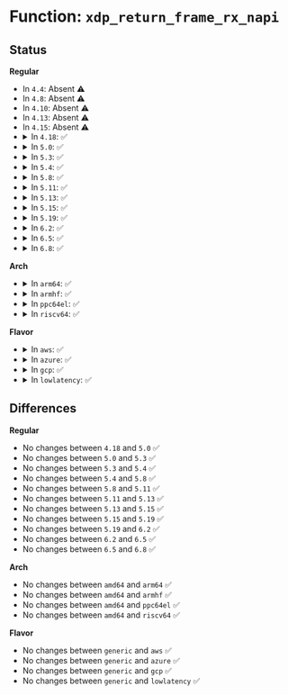 # Function: <code>xdp_return_frame_rx_napi</code>

## Status
<b>Regular</b>
<ul>
<li>
In <code>4.4</code>: Absent ⚠️
</li>
<li>
In <code>4.8</code>: Absent ⚠️
</li>
<li>
In <code>4.10</code>: Absent ⚠️
</li>
<li>
In <code>4.13</code>: Absent ⚠️
</li>
<li>
In <code>4.15</code>: Absent ⚠️
</li>
<li>
<details>
<summary>In <code>4.18</code>: ✅</summary>

```c
void xdp_return_frame_rx_napi(struct xdp_frame *xdpf);
```

**Collision:** Unique Global

**Inline:** No

**Transformation:** False

**Instances:**

```
In net/core/xdp.c (ffffffff818babc0)
Location: net/core/xdp.c:355
Inline: False
Direct callers:
  - kernel/bpf/devmap.c:bq_xmit_all
  - kernel/bpf/cpumap.c:bq_flush_to_queue
  - drivers/net/tun.c:tun_xdp_xmit
```
**Symbols:**

```
ffffffff818babc0-ffffffff818babde: xdp_return_frame_rx_napi (STB_GLOBAL)
```
</details>
</li>
<li>
<details>
<summary>In <code>5.0</code>: ✅</summary>

```c
void xdp_return_frame_rx_napi(struct xdp_frame *xdpf);
```

**Collision:** Unique Global

**Inline:** No

**Transformation:** False

**Instances:**

```
In net/core/xdp.c (ffffffff818e1b30)
Location: net/core/xdp.c:370
Inline: False
Direct callers:
  - kernel/bpf/devmap.c:bq_xmit_all
  - kernel/bpf/cpumap.c:bq_flush_to_queue
  - drivers/net/tun.c:tun_xdp_xmit
```
**Symbols:**

```
ffffffff818e1b30-ffffffff818e1b4e: xdp_return_frame_rx_napi (STB_GLOBAL)
```
</details>
</li>
<li>
<details>
<summary>In <code>5.3</code>: ✅</summary>

```c
void xdp_return_frame_rx_napi(struct xdp_frame *xdpf);
```

**Collision:** Unique Global

**Inline:** No

**Transformation:** False

**Instances:**

```
In net/core/xdp.c (ffffffff819305b0)
Location: net/core/xdp.c:442
Inline: False
Direct callers:
  - kernel/bpf/devmap.c:bq_xmit_all
  - kernel/bpf/cpumap.c:bq_flush_to_queue
```
**Symbols:**

```
ffffffff819305b0-ffffffff819305ce: xdp_return_frame_rx_napi (STB_GLOBAL)
```
</details>
</li>
<li>
<details>
<summary>In <code>5.4</code>: ✅</summary>

```c
void xdp_return_frame_rx_napi(struct xdp_frame *xdpf);
```

**Collision:** Unique Global

**Inline:** No

**Transformation:** False

**Instances:**

```
In net/core/xdp.c (ffffffff81962710)
Location: net/core/xdp.c:409
Inline: False
Direct callers:
  - kernel/bpf/devmap.c:bq_xmit_all
  - kernel/bpf/cpumap.c:bq_flush_to_queue
```
**Symbols:**

```
ffffffff81962710-ffffffff8196272e: xdp_return_frame_rx_napi (STB_GLOBAL)
```
</details>
</li>
<li>
<details>
<summary>In <code>5.8</code>: ✅</summary>

```c
void xdp_return_frame_rx_napi(struct xdp_frame *xdpf);
```

**Collision:** Unique Global

**Inline:** No

**Transformation:** False

**Instances:**

```
In net/core/xdp.c (ffffffff81a35f00)
Location: net/core/xdp.c:377
Inline: False
```
**Symbols:**

```
ffffffff81a35f00-ffffffff81a35f1c: xdp_return_frame_rx_napi (STB_GLOBAL)
```
</details>
</li>
<li>
<details>
<summary>In <code>5.11</code>: ✅</summary>

```c
void xdp_return_frame_rx_napi(struct xdp_frame *xdpf);
```

**Collision:** Unique Global

**Inline:** No

**Transformation:** False

**Instances:**

```
In net/core/xdp.c (ffffffff81a37de0)
Location: net/core/xdp.c:381
Inline: False
Direct callers:
  - kernel/bpf/devmap.c:bq_xmit_all
  - kernel/bpf/cpumap.c:bq_flush_to_queue
  - drivers/net/xen-netfront.c:xennet_xdp_xmit
```
**Symbols:**

```
ffffffff81a37de0-ffffffff81a37dfe: xdp_return_frame_rx_napi (STB_GLOBAL)
```
</details>
</li>
<li>
<details>
<summary>In <code>5.13</code>: ✅</summary>

```c
void xdp_return_frame_rx_napi(struct xdp_frame *xdpf);
```

**Collision:** Unique Global

**Inline:** No

**Transformation:** False

**Instances:**

```
In net/core/xdp.c (ffffffff81a1ef80)
Location: net/core/xdp.c:382
Inline: False
Direct callers:
  - kernel/bpf/devmap.c:bq_xmit_all
  - kernel/bpf/cpumap.c:bq_flush_to_queue
  - drivers/net/tun.c:tun_xdp_act
```
**Symbols:**

```
ffffffff81a1ef80-ffffffff81a1ef9e: xdp_return_frame_rx_napi (STB_GLOBAL)
```
</details>
</li>
<li>
<details>
<summary>In <code>5.15</code>: ✅</summary>

```c
void xdp_return_frame_rx_napi(struct xdp_frame *xdpf);
```

**Collision:** Unique Global

**Inline:** No

**Transformation:** False

**Instances:**

```
In net/core/xdp.c (ffffffff81ad3020)
Location: net/core/xdp.c:383
Inline: False
Direct callers:
  - kernel/bpf/devmap.c:dev_map_enqueue_multi
  - kernel/bpf/devmap.c:bq_xmit_all
  - kernel/bpf/devmap.c:dev_map_bpf_prog_run
  - kernel/bpf/cpumap.c:bq_flush_to_queue
  - drivers/net/tun.c:tun_xdp_act
```
**Symbols:**

```
ffffffff81ad3020-ffffffff81ad303e: xdp_return_frame_rx_napi (STB_GLOBAL)
```
</details>
</li>
<li>
<details>
<summary>In <code>5.19</code>: ✅</summary>

```c
void xdp_return_frame_rx_napi(struct xdp_frame *xdpf);
```

**Collision:** Unique Global

**Inline:** No

**Transformation:** False

**Instances:**

```
In net/core/xdp.c (ffffffff81c51ef0)
Location: net/core/xdp.c:429
Inline: False
Direct callers:
  - kernel/bpf/devmap.c:dev_map_enqueue_multi
  - kernel/bpf/devmap.c:bq_xmit_all
  - kernel/bpf/devmap.c:dev_map_bpf_prog_run
  - kernel/bpf/cpumap.c:bq_flush_to_queue
  - drivers/net/tun.c:tun_xdp_act
```
**Symbols:**

```
ffffffff81c51ef0-ffffffff81c51fa0: xdp_return_frame_rx_napi (STB_GLOBAL)
```
</details>
</li>
<li>
<details>
<summary>In <code>6.2</code>: ✅</summary>

```c
void xdp_return_frame_rx_napi(struct xdp_frame *xdpf);
```

**Collision:** Unique Global

**Inline:** No

**Transformation:** False

**Instances:**

```
In net/core/xdp.c (ffffffff81e07160)
Location: net/core/xdp.c:427
Inline: False
Direct callers:
  - kernel/bpf/devmap.c:dev_map_enqueue_multi
  - kernel/bpf/devmap.c:bq_xmit_all
  - kernel/bpf/devmap.c:dev_map_bpf_prog_run
  - kernel/bpf/cpumap.c:bq_flush_to_queue
  - drivers/net/tun.c:tun_xdp_act
```
**Symbols:**

```
ffffffff81e07160-ffffffff81e0720c: xdp_return_frame_rx_napi (STB_GLOBAL)
```
</details>
</li>
<li>
<details>
<summary>In <code>6.5</code>: ✅</summary>

```c
void xdp_return_frame_rx_napi(struct xdp_frame *xdpf);
```

**Collision:** Unique Global

**Inline:** No

**Transformation:** False

**Instances:**

```
In net/core/xdp.c (ffffffff81e79930)
Location: net/core/xdp.c:429
Inline: False
Direct callers:
  - kernel/bpf/devmap.c:dev_map_enqueue_multi
  - kernel/bpf/devmap.c:bq_xmit_all
  - kernel/bpf/devmap.c:dev_map_bpf_prog_run
  - kernel/bpf/cpumap.c:bq_flush_to_queue
  - drivers/net/tun.c:tun_xdp_act
  - drivers/net/virtio_net.c:virtnet_xdp_handler
```
**Symbols:**

```
ffffffff81e79930-ffffffff81e799f7: xdp_return_frame_rx_napi (STB_GLOBAL)
```
</details>
</li>
<li>
<details>
<summary>In <code>6.8</code>: ✅</summary>

```c
void xdp_return_frame_rx_napi(struct xdp_frame *xdpf);
```

**Collision:** Unique Global

**Inline:** No

**Transformation:** False

**Instances:**

```
In net/core/xdp.c (ffffffff81f39a50)
Location: net/core/xdp.c:429
Inline: False
Direct callers:
  - kernel/bpf/devmap.c:dev_map_enqueue_multi
  - kernel/bpf/devmap.c:bq_xmit_all
  - kernel/bpf/devmap.c:dev_map_bpf_prog_run
  - kernel/bpf/cpumap.c:bq_flush_to_queue
  - drivers/net/tun.c:tun_xdp_act
  - drivers/net/virtio_net.c:virtnet_xdp_handler
```
**Symbols:**

```
ffffffff81f39a50-ffffffff81f39b17: xdp_return_frame_rx_napi (STB_GLOBAL)
```
</details>
</li>
</ul>
<b>Arch</b>
<ul>
<li>
<details>
<summary>In <code>arm64</code>: ✅</summary>

```c
void xdp_return_frame_rx_napi(struct xdp_frame *xdpf);
```

**Collision:** Unique Global

**Inline:** No

**Transformation:** False

**Instances:**

```
In net/core/xdp.c (ffff800010c07000)
Location: net/core/xdp.c:409
Inline: False
Direct callers:
  - kernel/bpf/devmap.c:bq_xmit_all
  - kernel/bpf/cpumap.c:bq_flush_to_queue
```
**Symbols:**

```
ffff800010c07000-ffff800010c07038: xdp_return_frame_rx_napi (STB_GLOBAL)
```
</details>
</li>
<li>
<details>
<summary>In <code>armhf</code>: ✅</summary>

```c
void xdp_return_frame_rx_napi(struct xdp_frame *xdpf);
```

**Collision:** Unique Global

**Inline:** No

**Transformation:** False

**Instances:**

```
In net/core/xdp.c (c0d2020c)
Location: net/core/xdp.c:409
Inline: False
Direct callers:
  - kernel/bpf/devmap.c:bq_xmit_all
  - kernel/bpf/cpumap.c:bq_flush_to_queue
  - drivers/net/ethernet/ti/cpsw.c:cpsw_ndo_xdp_xmit
  - drivers/net/ethernet/ti/cpsw.c:cpsw_xdp_tx_frame
  - drivers/net/ethernet/ti/cpsw.c:cpsw_xdp_tx_frame
```
**Symbols:**

```
c0d2020c-c0d20238: xdp_return_frame_rx_napi (STB_GLOBAL)
```
</details>
</li>
<li>
<details>
<summary>In <code>ppc64el</code>: ✅</summary>

```c
void xdp_return_frame_rx_napi(struct xdp_frame *xdpf);
```

**Collision:** Unique Global

**Inline:** No

**Transformation:** False

**Instances:**

```
In net/core/xdp.c (c000000000cf18a0)
Location: net/core/xdp.c:409
Inline: False
Direct callers:
  - kernel/bpf/devmap.c:bq_xmit_all
  - kernel/bpf/cpumap.c:bq_flush_to_queue
```
**Symbols:**

```
c000000000cf18a0-c000000000cf18c8: xdp_return_frame_rx_napi (STB_GLOBAL)
```
</details>
</li>
<li>
<details>
<summary>In <code>riscv64</code>: ✅</summary>

```c
void xdp_return_frame_rx_napi(struct xdp_frame *xdpf);
```

**Collision:** Unique Global

**Inline:** No

**Transformation:** False

**Instances:**

```
In net/core/xdp.c (ffffffe0007853f4)
Location: net/core/xdp.c:409
Inline: False
Direct callers:
  - kernel/bpf/devmap.c:bq_xmit_all
  - kernel/bpf/cpumap.c:bq_flush_to_queue
```
**Symbols:**

```
ffffffe0007853f4-ffffffe000785426: xdp_return_frame_rx_napi (STB_GLOBAL)
```
</details>
</li>
</ul>
<b>Flavor</b>
<ul>
<li>
<details>
<summary>In <code>aws</code>: ✅</summary>

```c
void xdp_return_frame_rx_napi(struct xdp_frame *xdpf);
```

**Collision:** Unique Global

**Inline:** No

**Transformation:** False

**Instances:**

```
In net/core/xdp.c (ffffffff819026e0)
Location: net/core/xdp.c:409
Inline: False
Direct callers:
  - kernel/bpf/devmap.c:bq_xmit_all
  - kernel/bpf/cpumap.c:bq_flush_to_queue
```
**Symbols:**

```
ffffffff819026e0-ffffffff819026fe: xdp_return_frame_rx_napi (STB_GLOBAL)
```
</details>
</li>
<li>
<details>
<summary>In <code>azure</code>: ✅</summary>

```c
void xdp_return_frame_rx_napi(struct xdp_frame *xdpf);
```

**Collision:** Unique Global

**Inline:** No

**Transformation:** False

**Instances:**

```
In net/core/xdp.c (ffffffff818bc510)
Location: net/core/xdp.c:409
Inline: False
Direct callers:
  - kernel/bpf/devmap.c:bq_xmit_all
  - kernel/bpf/cpumap.c:bq_flush_to_queue
```
**Symbols:**

```
ffffffff818bc510-ffffffff818bc52e: xdp_return_frame_rx_napi (STB_GLOBAL)
```
</details>
</li>
<li>
<details>
<summary>In <code>gcp</code>: ✅</summary>

```c
void xdp_return_frame_rx_napi(struct xdp_frame *xdpf);
```

**Collision:** Unique Global

**Inline:** No

**Transformation:** False

**Instances:**

```
In net/core/xdp.c (ffffffff81953710)
Location: net/core/xdp.c:409
Inline: False
Direct callers:
  - kernel/bpf/devmap.c:bq_xmit_all
  - kernel/bpf/cpumap.c:bq_flush_to_queue
```
**Symbols:**

```
ffffffff81953710-ffffffff8195372e: xdp_return_frame_rx_napi (STB_GLOBAL)
```
</details>
</li>
<li>
<details>
<summary>In <code>lowlatency</code>: ✅</summary>

```c
void xdp_return_frame_rx_napi(struct xdp_frame *xdpf);
```

**Collision:** Unique Global

**Inline:** No

**Transformation:** False

**Instances:**

```
In net/core/xdp.c (ffffffff81975230)
Location: net/core/xdp.c:409
Inline: False
Direct callers:
  - kernel/bpf/devmap.c:bq_xmit_all
  - kernel/bpf/cpumap.c:bq_flush_to_queue
```
**Symbols:**

```
ffffffff81975230-ffffffff8197524e: xdp_return_frame_rx_napi (STB_GLOBAL)
```
</details>
</li>
</ul>

## Differences
<b>Regular</b>
<ul>
<li>
No changes between <code>4.18</code> and <code>5.0</code> ✅
</li>
<li>
No changes between <code>5.0</code> and <code>5.3</code> ✅
</li>
<li>
No changes between <code>5.3</code> and <code>5.4</code> ✅
</li>
<li>
No changes between <code>5.4</code> and <code>5.8</code> ✅
</li>
<li>
No changes between <code>5.8</code> and <code>5.11</code> ✅
</li>
<li>
No changes between <code>5.11</code> and <code>5.13</code> ✅
</li>
<li>
No changes between <code>5.13</code> and <code>5.15</code> ✅
</li>
<li>
No changes between <code>5.15</code> and <code>5.19</code> ✅
</li>
<li>
No changes between <code>5.19</code> and <code>6.2</code> ✅
</li>
<li>
No changes between <code>6.2</code> and <code>6.5</code> ✅
</li>
<li>
No changes between <code>6.5</code> and <code>6.8</code> ✅
</li>
</ul>
<b>Arch</b>
<ul>
<li>
No changes between <code>amd64</code> and <code>arm64</code> ✅
</li>
<li>
No changes between <code>amd64</code> and <code>armhf</code> ✅
</li>
<li>
No changes between <code>amd64</code> and <code>ppc64el</code> ✅
</li>
<li>
No changes between <code>amd64</code> and <code>riscv64</code> ✅
</li>
</ul>
<b>Flavor</b>
<ul>
<li>
No changes between <code>generic</code> and <code>aws</code> ✅
</li>
<li>
No changes between <code>generic</code> and <code>azure</code> ✅
</li>
<li>
No changes between <code>generic</code> and <code>gcp</code> ✅
</li>
<li>
No changes between <code>generic</code> and <code>lowlatency</code> ✅
</li>
</ul>
